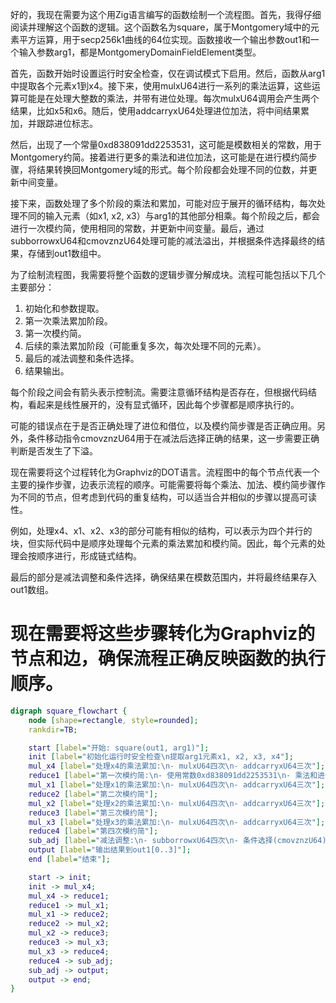 好的，我现在需要为这个用Zig语言编写的函数绘制一个流程图。首先，我得仔细阅读并理解这个函数的逻辑。这个函数名为square，属于Montgomery域中的元素平方运算，用于secp256k1曲线的64位实现。函数接收一个输出参数out1和一个输入参数arg1，都是MontgomeryDomainFieldElement类型。

首先，函数开始时设置运行时安全检查，仅在调试模式下启用。然后，函数从arg1中提取各个元素x1到x4。接下来，使用mulxU64进行一系列的乘法运算，这些运算可能是在处理大整数的乘法，并带有进位处理。每次mulxU64调用会产生两个结果，比如x5和x6。随后，使用addcarryxU64处理进位加法，将中间结果累加，并跟踪进位标志。

然后，出现了一个常量0xd838091dd2253531，这可能是模数相关的常数，用于Montgomery约简。接着进行更多的乘法和进位加法，这可能是在进行模约简步骤，将结果转换回Montgomery域的形式。每个阶段都会处理不同的位数，并更新中间变量。

接下来，函数处理了多个阶段的乘法和累加，可能对应于展开的循环结构，每次处理不同的输入元素（如x1, x2, x3）与arg1的其他部分相乘。每个阶段之后，都会进行一次模约简，使用相同的常数，并更新中间变量。最后，通过subborrowxU64和cmovznzU64处理可能的减法溢出，并根据条件选择最终的结果，存储到out1数组中。

为了绘制流程图，我需要将整个函数的逻辑步骤分解成块。流程可能包括以下几个主要部分：

1. 初始化和参数提取。
2. 第一次乘法累加阶段。
3. 第一次模约简。
4. 后续的乘法累加阶段（可能重复多次，每次处理不同的元素）。
5. 最后的减法调整和条件选择。
6. 结果输出。

每个阶段之间会有箭头表示控制流。需要注意循环结构是否存在，但根据代码结构，看起来是线性展开的，没有显式循环，因此每个步骤都是顺序执行的。

可能的错误点在于是否正确处理了进位和借位，以及模约简步骤是否正确应用。另外，条件移动指令cmovznzU64用于在减法后选择正确的结果，这一步需要正确判断是否发生了下溢。

现在需要将这个过程转化为Graphviz的DOT语言。流程图中的每个节点代表一个主要的操作步骤，边表示流程的顺序。可能需要将每个乘法、加法、模约简步骤作为不同的节点，但考虑到代码的重复结构，可以适当合并相似的步骤以提高可读性。

例如，处理x4、x1、x2、x3的部分可能有相似的结构，可以表示为四个并行的块，但实际代码中是顺序处理每个元素的乘法累加和模约简。因此，每个元素的处理会按顺序进行，形成链式结构。

最后的部分是减法调整和条件选择，确保结果在模数范围内，并将最终结果存入out1数组。

现在需要将这些步骤转化为Graphviz的节点和边，确保流程正确反映函数的执行顺序。
================================================
```dot
digraph square_flowchart {
    node [shape=rectangle, style=rounded];
    rankdir=TB;

    start [label="开始: square(out1, arg1)"];
    init [label="初始化运行时安全检查\n提取arg1元素x1, x2, x3, x4"];
    mul_x4 [label="处理x4的乘法累加:\n- mulxU64四次\n- addcarryxU64三次"];
    reduce1 [label="第一次模约简:\n- 使用常数0xd838091dd2253531\n- 乘法和进位处理"];
    mul_x1 [label="处理x1的乘法累加:\n- mulxU64四次\n- addcarryxU64三次"];
    reduce2 [label="第二次模约简"];
    mul_x2 [label="处理x2的乘法累加:\n- mulxU64四次\n- addcarryxU64三次"];
    reduce3 [label="第三次模约简"];
    mul_x3 [label="处理x3的乘法累加:\n- mulxU64四次\n- addcarryxU64三次"];
    reduce4 [label="第四次模约简"];
    sub_adj [label="减法调整:\n- subborrowxU64四次\n- 条件选择(cmovznzU64)"];
    output [label="输出结果到out1[0..3]"];
    end [label="结束"];

    start -> init;
    init -> mul_x4;
    mul_x4 -> reduce1;
    reduce1 -> mul_x1;
    mul_x1 -> reduce2;
    reduce2 -> mul_x2;
    mul_x2 -> reduce3;
    reduce3 -> mul_x3;
    mul_x3 -> reduce4;
    reduce4 -> sub_adj;
    sub_adj -> output;
    output -> end;
}
```